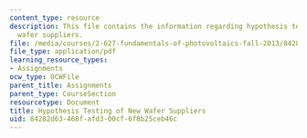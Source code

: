 ```yaml
---
content_type: resource
description: This file contains the information regarding hypothesis testing of new
  wafer suppliers.
file: /media/courses/2-627-fundamentals-of-photovoltaics-fall-2013/84282d63468fafd300cf6f8b25ceb46c_MIT2_627F13_assn_sim.pdf
file_type: application/pdf
learning_resource_types:
- Assignments
ocw_type: OCWFile
parent_title: Assignments
parent_type: CourseSection
resourcetype: Document
title: Hypothesis Testing of New Wafer Suppliers
uid: 84282d63-468f-afd3-00cf-6f8b25ceb46c
---
```

